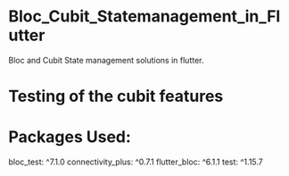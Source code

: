 # Bloc_Cubit_Statemanagement_in_Flutter
Bloc and Cubit State management solutions in flutter.
# Testing of the cubit features
# Packages Used:
  bloc_test: ^7.1.0
  connectivity_plus: ^0.7.1
  flutter_bloc: ^6.1.1
  test: ^1.15.7

